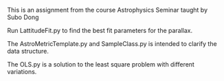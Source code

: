 This is an assignment from the course Astrophysics Seminar taught by Subo Dong  

Run LattitudeFit.py to find the best fit parameters for the parallax.

The AstroMetricTemplate.py and SampleClass.py is intended to clarify the data structure.  

The OLS.py is a solution to the least square problem with different variations.